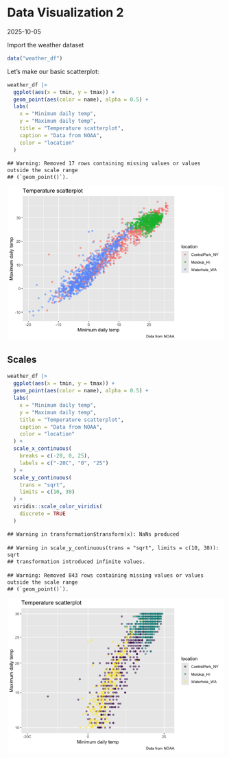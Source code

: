 Data Visualization 2
================
2025-10-05

Import the weather dataset

``` r
data("weather_df")
```

Let’s make our basic scatterplot:

``` r
weather_df |> 
  ggplot(aes(x = tmin, y = tmax)) + 
  geom_point(aes(color = name), alpha = 0.5) + 
  labs(
    x = "Minimum daily temp",
    y = "Maximum daily temp",
    title = "Temperature scatterplot", 
    caption = "Data from NOAA",
    color = "location"
  )
```

    ## Warning: Removed 17 rows containing missing values or values outside the scale range
    ## (`geom_point()`).

![](Data-visualization-2_files/figure-gfm/unnamed-chunk-2-1.png)<!-- -->

## Scales

``` r
weather_df |> 
  ggplot(aes(x = tmin, y = tmax)) + 
  geom_point(aes(color = name), alpha = 0.5) + 
  labs(
    x = "Minimum daily temp",
    y = "Maximum daily temp",
    title = "Temperature scatterplot", 
    caption = "Data from NOAA",
    color = "location"
  ) + 
  scale_x_continuous(
    breaks = c(-20, 0, 25),
    labels = c("-20C", "0", "25")
  ) +
  scale_y_continuous(
    trans = "sqrt",
    limits = c(10, 30)
  ) +
  viridis::scale_color_viridis(
    discrete = TRUE
  )
```

    ## Warning in transformation$transform(x): NaNs produced

    ## Warning in scale_y_continuous(trans = "sqrt", limits = c(10, 30)): sqrt
    ## transformation introduced infinite values.

    ## Warning: Removed 843 rows containing missing values or values outside the scale range
    ## (`geom_point()`).

![](Data-visualization-2_files/figure-gfm/unnamed-chunk-3-1.png)<!-- -->
